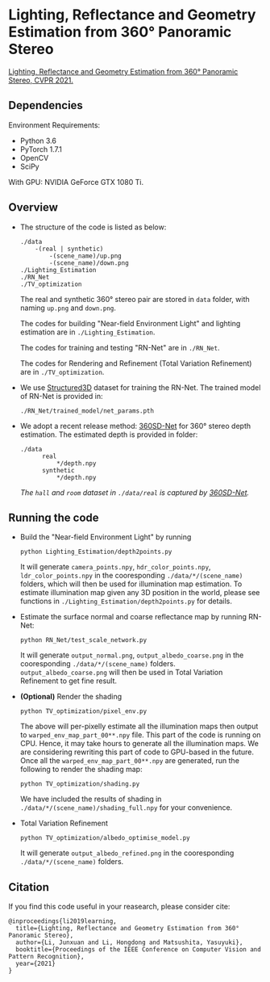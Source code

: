 # Lighting, Reflectance and Geometry Estimation from 360° Panoramic Stereo

 [Lighting, Reflectance and Geometry Estimation from 360° Panoramic Stereo, CVPR 2021.](http://cvl.ist.osaka-u.ac.jp/wp-content/uploads/2021/03/li_cvpr2021.pdf)


## Dependencies

Environment Requirements:
- Python 3.6
- PyTorch 1.7.1
- OpenCV
- SciPy

With GPU: NVIDIA GeForce GTX 1080 Ti.


## Overview
- The structure of the code is listed as below:
    ```
  ./data  
        -(real | synthetic)
            -(scene_name)/up.png
            -(scene_name)/down.png
  ./Lighting_Estimation
  ./RN_Net
  ./TV_optimization
  ```
  The real and synthetic 360° stereo pair are stored in `data` folder, with naming `up.png` and `down.png`.
  
  The codes for building "Near-field Environment Light" and lighting estimation are in `./Lighting_Estimation`.

  The codes for training and testing "RN-Net" are in `./RN_Net`.
  
  The codes for Rendering and Refinement (Total Variation Refinement) are in `./TV_optimization`.
- We use [Structured3D](https://structured3d-dataset.org/) dataset for training the RN-Net. The trained model of RN-Net is provided in:
  ```
  ./RN_Net/trained_model/net_params.pth
  ```

- We adopt a recent release method: [360SD-Net](https://github.com/albert100121/360SD-Net) for 360° stereo depth estimation. The estimated depth is provided in folder:
  ```
  ./data  
        real
            */depth.npy
        synthetic
            */depth.npy
  ```
  *The `hall` and `room` dataset in `./data/real` is captured by [360SD-Net](https://github.com/albert100121/360SD-Net).*


## Running the code

- Build the "Near-field Environment Light" by running
  ```
  python Lighting_Estimation/depth2points.py
  ```
  It will generate `camera_points.npy`, `hdr_color_points.npy`, `ldr_color_points.npy` in the cooresponding `./data/*/(scene_name)` folders, which will then be used for illumination map estimation.
  To estimate illumination map given any 3D position in the world, please see functions in `./Lighting_Estimation/depth2points.py` for details.

- Estimate the surface normal and coarse reflectance map by running RN-Net:
  ```
  python RN_Net/test_scale_network.py
  ```
  It will generate `output_normal.png`, `output_albedo_coarse.png` in the cooresponding `./data/*/(scene_name)` folders. `output_albedo_coarse.png` will then be used in Total Variation Refinement to get fine result.
  
- **(Optional)** Render the shading
  ```
  python TV_optimization/pixel_env.py
  ```
  The above will per-pixelly estimate all the illumination maps then output to `warped_env_map_part_00**.npy` file. 
  This part of the code is running on CPU. Hence, it may take hours to generate all the illumination maps. 
  We are considering rewriting this part of code to GPU-based in the future.
  Once all the `warped_env_map_part_00**.npy` are generated, run the following to render the shading map:
  ```
  python TV_optimization/shading.py
  ```
  We have included the results of shading in `./data/*/(scene_name)/shading_full.npy` for your convenience. 

- Total Variation Refinement
  ```
  python TV_optimization/albedo_optimise_model.py
  ```
  It will generate `output_albedo_refined.png` in the cooresponding `./data/*/(scene_name)` folders.
  
  



## Citation
If you find this code useful in your reasearch, please consider cite:
```
@inproceedings{li2019learning,
  title={Lighting, Reflectance and Geometry Estimation from 360° Panoramic Stereo},
  author={Li, Junxuan and Li, Hongdong and Matsushita, Yasuyuki},
  booktitle={Proceedings of the IEEE Conference on Computer Vision and Pattern Recognition},
  year={2021}
}
```


